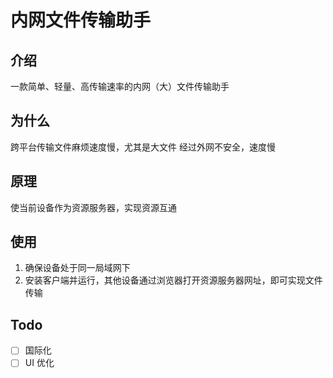 # 内网文件传输助手

## 介绍

一款简单、轻量、高传输速率的内网（大）文件传输助手

## 为什么

跨平台传输文件麻烦速度慢，尤其是大文件
经过外网不安全，速度慢

## 原理

使当前设备作为资源服务器，实现资源互通

## 使用

1. 确保设备处于同一局域网下
2. 安装客户端并运行，其他设备通过浏览器打开资源服务器网址，即可实现文件传输

## Todo

- [ ] 国际化
- [ ] UI 优化
